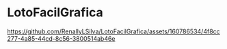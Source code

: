 # LotoFacilGrafica

https://github.com/RenallyLSilva/LotoFacilGrafica/assets/160786534/4f8cc277-4a85-44cd-8c56-3800514ab46e

